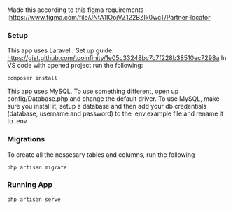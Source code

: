 ###
Made this according to this figma requirements :https://www.figma.com/file/JNtA1IOojVZ122BZIk0wcT/Partner-locator

### Setup

This app uses Laravel . Set up guide: https://gist.github.com/tooinfinity/1e05c33248bc7c7f228b38510ec7298a
In VS code with opened project run the following:
```
composer install
```
This app uses MySQL. To use something different, open up config/Database.php and change the default driver.
To use MySQL, make sure you install it, setup a database and then add your db credentials (database, 
username and password) to the .env.example file and rename it to .env

### Migrations
To create all the nessesary tables and columns, run the following
```
php artisan migrate
```
### Running  App
```
php artisan serve
```
